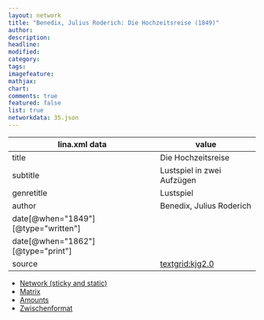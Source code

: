 ```yaml
---
layout: network
title: "Benedix, Julius Roderich: Die Hochzeitsreise (1849)"
author:
description:
headline:
modified:
category:
tags:
imagefeature: 
mathjax: 
chart: 
comments: true
featured: false
list: true
networkdata: 35.json
---
```

lina.xml data  | value
------------- | -------------
title|Die Hochzeitsreise
subtitle|Lustspiel in zwei Aufzügen
genretitle|Lustspiel
author|Benedix, Julius Roderich
date[@when="1849"][@type="written"]|
date[@when="1862"][@type="print"]|
source|[textgrid:kjg2.0](https://textgridlab.org/1.0/tgcrud-public/rest/textgrid:kjg2.0/data)



* [Network (sticky and static)](/network35)
* [Matrix](/matrix35)
* [Amounts](/amounts35)
* [Zwischenformat](/lina35 )

